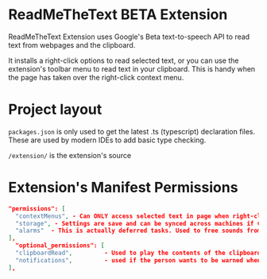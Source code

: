 # ReadMeTheText BETA Extension
ReadMeTheText Extension uses Google's Beta text-to-speech API to read text from webpages and the clipboard.

It installs a right-click options to read selected text, or you can use the extension's toolbar menu to read text in your clipboard. This is handy when the page has taken over the right-click context menu.

# Project layout

`packages.json` is only used to get the latest .ts (typescript) declaration files. These are used by modern IDEs to add basic type checking.

`/extension/` is the extension's source

# Extension's Manifest Permissions

```json
"permissions": [
  "contextMenus", - Can ONLY access selected text in page when right-click menu item is selected.
  "storage", - Settings are save and can be synced across machines if Chrome is configured to sync. API key is NOT synced
  "alarms"  - This is actually deferred tasks. Used to free sounds from memory after N minutes.
],
  "optional_permissions": [
  "clipboardRead",         - Used to play the contents of the clipboard. Useful when page take over right-click menu
  "notifications",         - used if the person wants to be warned when approaching quota limits (todo)
],
```


